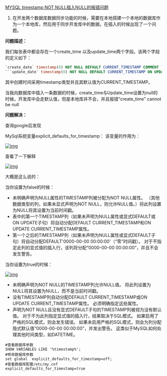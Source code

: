[MYSQL timestamp NOT NULL插入NULL的报错问题](https://www.cnblogs.com/lonecloud/p/9732396.html)

1. 在开发两个数据库数据同步功能的时候，需要在本地搭建一个本地的数据库作为一个本地库，然后用于同步开发库中的数据。在插入的时候出现了一个问题。

**问题描述：**

  我们每张表中都会存在一个create_time 以及update_time两个字段。该两个字段的定义如下：

```sql
`create_date` timestamp(0) NOT NULL DEFAULT CURRENT_TIMESTAMP COMMENT ``'创建日期'``,
​```update_date` timestamp(0) NOT NULL DEFAULT CURRENT_TIMESTAMP ON UPDATE CURRENT_TIMESTAMP(0) COMMENT ``'更新时间'``,
```

  其中创建时间采用timestamp类型并且其默认值为CURRENT_TIMESTAMP。

  当我向数据库中插入一条数据的时候，create_time与Update_time设置为null的时候，开发库中会走默认值，但是本地库并不会，并且报错“create_time” cannot be null

**问题解决：**

查询google后发现

MySql系统变量explicit_defaults_for_timestamp： 该变量的作用为：

[![img](https://upload-images.jianshu.io/upload_images/2031765-8e917d07ed3c4813.png?imageMogr2/auto-orient/strip%7CimageView2/2/w/613/format/webp)](https://upload-images.jianshu.io/upload_images/2031765-8e917d07ed3c4813.png?imageMogr2/auto-orient/strip|imageView2/2/w/613/format/webp)

查看了一下解释

[![img](https://upload-images.jianshu.io/upload_images/2031765-567b80cff7d5fe11.png?imageMogr2/auto-orient/strip%7CimageView2/2/w/838/format/webp)](https://upload-images.jianshu.io/upload_images/2031765-567b80cff7d5fe11.png?imageMogr2/auto-orient/strip|imageView2/2/w/838/format/webp)

大概是这么说的：

当你设置为false的时候：

- 未明确声明为NULL属性的TIMESTAMP列被分配为NOT NULL属性。 （其他数据类型的列，如果未显式声明为NOT NULL，则允许NULL值。）将此列设置为NULL将其设置为当前时间戳。
- 表中的第一个TIMESTAMP列（如果未声明为NULL属性或显式DEFAULT或ON UPDATE子句）将自动分配DEFAULT CURRENT_TIMESTAMP和ON UPDATE CURRENT_TIMESTAMP属性。
- 第一个之后的TIMESTAMP列（如果未声明为NULL属性或显式DEFAULT子句）将自动分配DEFAULT'0000-00-00 00:00:00'（“零”时间戳）。 对于不指定此列的显式值的插入行，该列将分配“0000-00-00 00:00:00”，并且不会发生警告。

当你设置为true的时候：

[![img](https://upload-images.jianshu.io/upload_images/2031765-7cd2a8bd7c64c405.png?imageMogr2/auto-orient/strip%7CimageView2/2/w/829/format/webp)](https://upload-images.jianshu.io/upload_images/2031765-7cd2a8bd7c64c405.png?imageMogr2/auto-orient/strip|imageView2/2/w/829/format/webp)

- 未明确声明为NOT NULL的TIMESTAMP列允许NULL值。 将此列设置为NULL将其设置为NULL，而不是当前时间戳。
- 没有TIMESTAMP列自动分配DEFAULT CURRENT_TIMESTAMP或ON UPDATE CURRENT_TIMESTAMP属性。 必须明确指定这些属性。
- 声明为NOT NULL且没有显式DEFAULT子句的TIMESTAMP列被视为没有默认值。 对于不为此列指定显式值的插入行，结果取决于SQL模式。 如果启用了严格的SQL模式，则会发生错误。 如果未启用严格的SQL模式，则会为列分配隐式默认值“0000-00-00 00:00:00”，并发出警告。 这类似于MySQL如何处理其他时间类型，如DATETIME。

```shell
#查看数据库参数
SHOW VARIABLES LIKE '%timestamp%';
#修改数据库参数
set global  explicit_defaults_for_timestamp=off;
#查看数据库配置/etc/my.cnf
explicit_defaults_for_timestamp=true
```

